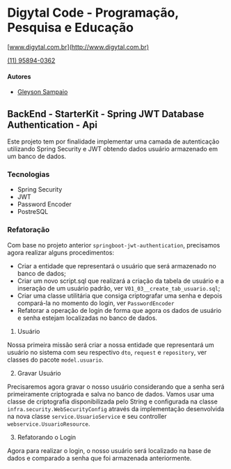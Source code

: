 # Digytal Code - Programação, Pesquisa e Educação
[www.digytal.com.br](http://www.digytal.com.br)

[(11) 95894-0362](https://api.whatsapp.com/send?phone=5511958940362)


#### Autores
- [Gleyson Sampaio](https://github.com/glysns)

## BackEnd - StarterKit - Spring JWT Database Authentication - Api

Este projeto tem por finalidade implementar uma camada de autenticação utilizando Spring Security e JWT obtendo dados usuário armazenado em um banco de dados.

### Tecnologias

* Spring Security
* JWT
* Password Encoder
* PostreSQL


### Refatoração
Com base no projeto anterior `springboot-jwt-authentication`, precisamos agora realizar alguns procedimentos:

* Criar a entidade que representará o usuário que será armazenado no banco de dados;
* Criar um novo script.sql que realizará a criação da tabela de usuário e a inseração de um usuário padrão, ver `V01_03__create_tab_usuario.sql`;
* Criar uma classe utilitária que consiga criptografar uma senha e depois compará-la no momento do login, ver `PasswordEncoder`
* Refatorar a operação de login de forma que agora os dados de usuário e senha estejam localizadas no banco de dados.


1. Usuário

Nossa primeira missão será criar a nossa entidade que representará um usuário no sistema com seu respectivo `dto`, `request` e `repository`, ver classes do pacote `model.usuario`.


2. Gravar Usuário

Precisaremos agora gravar o nosso usuário considerando que a senha será primeiramente criptograda e salva no banco de dados. Vamos usar uma classe de criptografia disponibilizada pelo String e configurada na classe `infra.security.WebSecurityConfig` através da implementação desenvolvida na nova classe `service.UsuarioService` e seu controller `webservice.UsuarioResource`.

3. Refatorando o Login

Agora para realizar o login, o nosso usuário será localizado na base de dados e comparado a senha que foi armazenada anteriormente.





